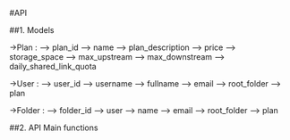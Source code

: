 #API 

##1.  Models

->Plan : 
--> plan_id
--> name
--> plan_description
--> price
--> storage_space
--> max_upstream
--> max_downstream
--> daily_shared_link_quota


->User :
--> user_id
--> username
--> fullname
--> email
--> root_folder
--> plan

->Folder : 
--> folder_id
--> user
--> name
--> email
--> root_folder
--> plan


##2.	API Main functions
